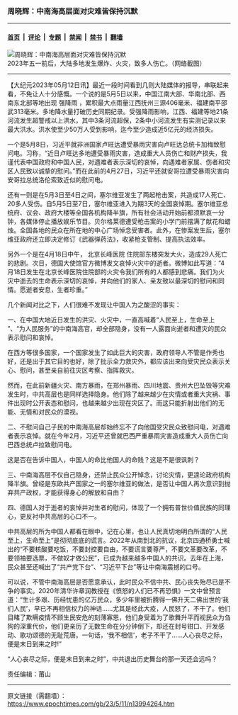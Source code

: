### 周晓辉：中南海高层面对灾难皆保持沉默

---

#### [首页](../../../..?n13994264) &nbsp;|&nbsp; [评论](../../../../../epoch-comment?n13994264) &nbsp;|&nbsp; [专题](../../../../../epoch-special?n13994264) &nbsp;|&nbsp; [禁闻](../../../../../epoch-news?n13994264) &nbsp;|&nbsp; [禁书](../../../../../books?n13994264) &nbsp;|&nbsp; [翻墙](https://github.com/gfw-breaker/nogfw/blob/master/README.md?n13994264)


<div><img alt="周晓辉：中南海高层面对灾难皆保持沉默" class="attachment-djy_600_400 size-djy_600_400 wp-post-image" src="https://i.epochtimes.com/assets/uploads/2023/05/id13994308-Collage-Maker-01-May-2023-12-18-PM-2487-1.jpg"/>
<div class="caption">
 2023年五一前后，大陆多地发生爆炸、火灾，致多人伤亡。（网络截图）
</div></div><hr/><div class="post_content" id="artbody" itemprop="articleBody">
 <!-- article content begin -->
 <p>
  【大纪元2023年05月12日讯】最近一段时间看到几则大陆媒体的报导，串联起来看，不免让人十分感慨。一个说的是5月5日以来，中国江南大部、华南北部、西南东北部等地出现
  <ok href="https://www.epochtimes.com/gb/tag/%E5%BC%BA%E9%99%8D%E9%9B%A8.html">
   强降雨
  </ok>
  ，累积最大点雨量江西抚州三源406毫米、福建南平邵武313毫米。多地降水量打破历史同期纪录。受强降雨影响，江西、福建等地21条河流发生超警戒以上洪水，其中3条河流超保，2条中小河流发生有实测记录以来最大洪水。洪水使至少50万人受到影响，迄今至少造成近5亿元的经济损失。
 </p>
 <p>
  一个是5月8日，习近平就非洲国家卢旺达遭受暴雨灾害向卢旺达总统卡加梅致慰问电。习称，“近日卢旺达多地遭受暴雨灾害，造成重大人员伤亡和财产损失，我谨代表中国政府和中国人民，对遇难者表示深切的哀悼，向遇难者家属、伤者和灾区人民致以诚挚的慰问。”而在此前的4月27日，习近平还就安哥拉遭受暴雨灾害向安哥拉总统洛伦索致近似的慰问电。
 </p>
 <p>
  还有一则是在5月3日至4日之间，塞尔维亚发生了两起枪击案，共造成17人死亡、20多人受伤。自5月5日至7日，塞尔维亚进入为期3天的全国哀悼期。塞尔维亚总统府、议会、政府大楼等全国各机构降半旗，所有社会活动开始前都须默哀一分钟，各媒体停止播放娱乐节目。贝尔格莱德遭受枪击案的小学门前摆满了献花和蜡烛。全国各地的民众在所在地的中心广场悼念受害者。此外，在惨案发生后，塞尔维亚政府还立即决定修订《武器弹药法》，收紧枪支管制、提高执法效率。
 </p>
 <p>
  另外一个是在4月18日中午，
  <ok href="https://www.epochtimes.com/gb/tag/%E5%8C%97%E4%BA%AC%E9%95%BF%E5%B3%B0%E5%8C%BB%E9%99%A2.html">
   北京长峰医院
  </ok>
  住院部东楼突发大火，造成29人死亡的悲剧。次日，德国大使馆官方微博发文哀悼火灾中的逝者。微博如此写道：“4月18日发生在北京长峰医院住院部的火灾令我们所有的人都感到悲痛。我们为火灾中逝去的生命表示深切的哀悼，并向他们的家人、亲友致以最深切的慰问和同情。愿逝者安息，生者珍重。”
 </p>
 <p>
  几个新闻对比之下，人们很难不发现让中国人为之酸涩的事实：
 </p>
 <p>
  一、在中国大地近日发生的洪灾、火灾中，一直高喊着“人民至上，生命至上 ”、“为人民服务”的中南海高官，却全部隐身，没有一人露面向逝者和遭灾的民众表示慰问和哀悼。
 </p>
 <p>
  在西方等很多国家，一个国家发生了如此巨大的灾害，政府领导人不管是作秀也好，还是出于其它目的也好，除了批示全力救灾外，都应该出来向受灾民众表示关心、慰问，甚至亲自前往灾区考察、指挥救灾。
 </p>
 <p>
  然而，在此前新疆火灾、南方暴雨，在郑州暴雨、四川地震、贵州大巴坠毁等灾难发生时，中共高层也是同样选择隐身。他们除了越来越少在灾情或者重大灾祸、事件出现时公开表态和慰问，也越来越少出现在灾区了。而这只能折射出他们的无能、无情和对民众的漠视。
 </p>
 <p>
  二、不慰问自己子民的中南海高层却始终忘不了向他国受灾民众致慰问电，对遇难者表示哀悼。就在今年2月，习近平还曾就巴西严重暴雨灾害造成重大人员伤亡向巴西总统卢拉致慰问电。
 </p>
 <p>
  这是否在告诉中国人，中国人的命比他国人的命贱？这是不是很讽刺？
 </p>
 <p>
  三、中南海高层不仅自己隐身，还禁止民众公开悼念，讨论灾情，更遑论政府机构降半旗。曾经是东欧共产国家之一的塞尔维亚的做法，是否让中国人再次意识到抛弃共产政权，才能获得身心的解放和自由？
 </p>
 <p>
  四、德国人对于逝者的哀悼并对生者的慰问，体现了一个拥有普世价值民族的同理心，更反衬中共高层的心口不一。
 </p>
 <p>
  中共高层的所为中国人都看在眼中，记在心里，也让人民真切地明白所谓的“人民至上，生命至上”是彻彻底底的谎言。2022年从南到北的抗议，北京四通桥勇士喊出的“不要核酸要吃饭，不要封控要自由，不要谎言要尊严，不要文革要改革，不要领袖要选票，不做奴才做公民”，已成为越来越多中国人的共识。去年在上海，民众甚至还喊出了“共产党下台”、“习近平下台”等让中南海震撼的口号。
 </p>
 <p>
  可以说，不管中南海高层是否愿意承认，此时民众不信中共、民心丧失殆尽已是不争的事实。2020年清华许章润教授在《愤怒的人们已不再恐惧》一文中曾预言道：“生计多艰、历经忧患的亿万民众，多少年里被折腾得一佛升天二佛出世的‘我们人民’，早已不再相信权力的神话……尤其是经此大疫，人民怒了，不干了。他们目睹了欺瞒疫情不顾生民安危的刻薄寡恩，他们身受着为了歌舞升平而视民众为刍狗的深重代价，他们更亲历了无数生命在分分钟倒下，却还在封号钳口、开发感动、歌功颂德的无耻荒唐。一句话，‘我不相信’，老子不干了……人心丧尽之际，便是末日到来之时!”
 </p>
 <p>
  “人心丧尽之际，便是末日到来之时”，中共退出历史舞台的那一天还会远吗？
 </p>
 <p>
  责任编辑：莆山
 </p>
 <!-- article content end -->
 <div id="below_article_ad">
 </div>
</div>


---

原文链接（需翻墙）：https://www.epochtimes.com/gb/23/5/11/n13994264.htm